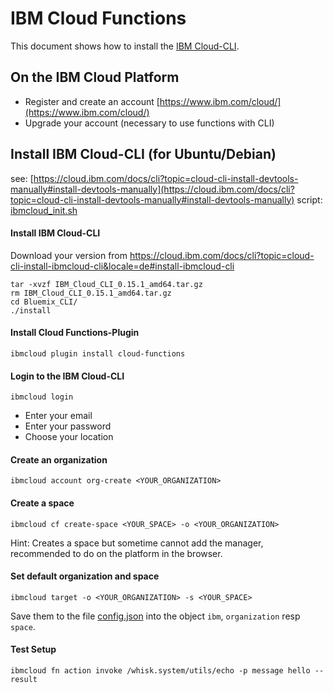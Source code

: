 # IBM Cloud Functions

This document shows how to install the [IBM Cloud-CLI](https://cloud.ibm.com/docs/cli).

## On the IBM Cloud Platform

- Register and create an account [https://www.ibm.com/cloud/](https://www.ibm.com/cloud/)
- Upgrade your account (necessary to use functions with CLI)

## Install IBM Cloud-CLI (for Ubuntu/Debian)

see: [https://cloud.ibm.com/docs/cli?topic=cloud-cli-install-devtools-manually#install-devtools-manually](https://cloud.ibm.com/docs/cli?topic=cloud-cli-install-devtools-manually#install-devtools-manually)
script: [ibmcloud_init.sh](ibmcloud_init.sh)

#### Install IBM Cloud-CLI
Download your version from https://cloud.ibm.com/docs/cli?topic=cloud-cli-install-ibmcloud-cli&locale=de#install-ibmcloud-cli

```
tar -xvzf IBM_Cloud_CLI_0.15.1_amd64.tar.gz
rm IBM_Cloud_CLI_0.15.1_amd64.tar.gz
cd Bluemix_CLI/
./install
```

#### Install Cloud Functions-Plugin
`ibmcloud plugin install cloud-functions`

#### Login to the IBM Cloud-CLI
`ibmcloud login`

 - Enter your email
 - Enter your password
 - Choose your location

#### Create an organization
`ibmcloud account org-create <YOUR_ORGANIZATION>`

#### Create a space
`ibmcloud cf create-space <YOUR_SPACE> -o <YOUR_ORGANIZATION>`

Hint: Creates a space but sometime cannot add the manager, recommended to do on the platform in the browser.

#### Set default organization and space
`ibmcloud target -o <YOUR_ORGANIZATION> -s <YOUR_SPACE> `

Save them to the file [config.json](../main/config.json) into the object `ibm`, `organization` resp `space`.

#### Test Setup
`ibmcloud fn action invoke /whisk.system/utils/echo -p message hello --result`